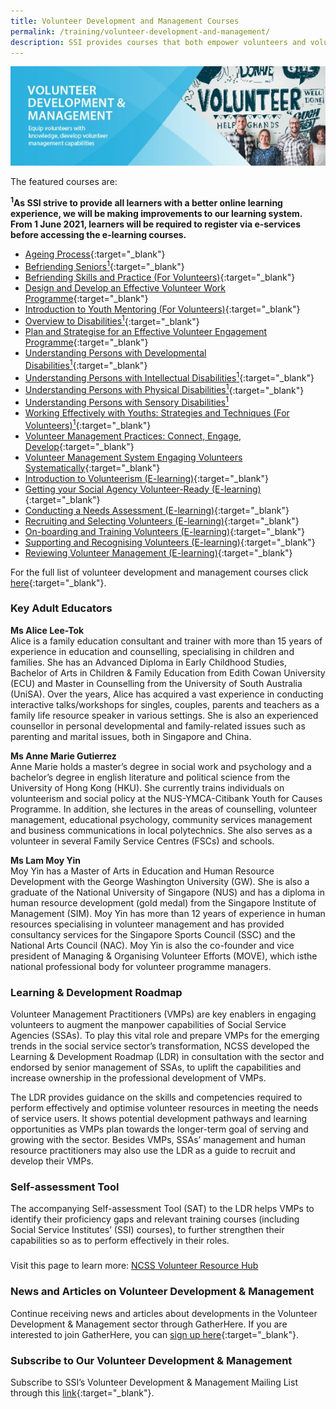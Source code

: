 ```yaml
---
title: Volunteer Development and Management Courses
permalink: /training/volunteer-development-and-management/
description: SSI provides courses that both empower volunteers and volunteer managers.
---
```

![Social Service Institute (SSI) Singapore - Volunteer Development & Management Courses](/images/training/Volunteer_SSI_header-banner-757-x-239px8.jpg)

The featured courses are:   

**<sup>1</sup>As SSI strive to provide all learners with a better online learning experience, we will be making improvements to our learning system. From 1 June 2021, learners will be required to register via e-services before accessing the e-learning courses.** 

-   [Ageing Process](https://iltms.ssi.gov.sg/registration/#/Course?coursecode=SELC421){:target="_blank"}
-   [Befriending Seniors<sup>1</sup>](https://iltms.ssi.gov.sg/registration/#/Course?coursecode=SCRS403){:target="_blank"}   
-   [Befriending Skills and Practice (For Volunteers)](https://iltms.ssi.gov.sg/registration/#/Course?coursecode=SVDM5311){:target="_blank"}   
-   [Design and Develop an Effective Volunteer Work Programme](https://iltms.ssi.gov.sg/registration/#/Course?coursecode=NVOL5809){:target="_blank"}   
-   [Introduction to Youth Mentoring (For Volunteers)](https://iltms.ssi.gov.sg/registration/#/Course?coursecode=SVLD227){:target="_blank"}   
-   [Overview to Disabilities<sup>1</sup>](https://iltms.ssi.gov.sg/registration/#/Course?coursecode=SCRS401){:target="_blank"}   
-   [Plan and Strategise for an Effective Volunteer Engagement Programme](https://e-services.ncss.gov.sg/Training/Course/TemplateSearch?Filter.Keyword=plan+and+strategise&Filter.CourseDatesString=&Filter.TypeOfCourse.Value=&Filter.TypeOfCourse.Label=&Filter.CourseSubCategory.Id=&Filter.CourseSubCategory.LogicalName=&Filter.CourseSubCategory.Name=&Filter.CourseSubCategory.ToRemove=){:target="_blank"}   
-   [Understanding Persons with Developmental Disabilities<sup>1</sup>](https://e-services.ncss.gov.sg/Training/Course/Detail/B01FA9C7-78CF-EB11-8178-000C296EE030){:target="_blank"} 
-   [Understanding Persons with Intellectual Disabilities<sup>1</sup>](https://e-services.ncss.gov.sg/Training/Course/Detail/B91FA9C7-78CF-EB11-8178-000C296EE030){:target="_blank"} 
-   [Understanding Persons with Physical Disabilities<sup>1</sup>](https://e-services.ncss.gov.sg/Training/Course/Detail/B31FA9C7-78CF-EB11-8178-000C296EE030){:target="_blank"}   
-   [Understanding Persons with Sensory Disabilities<sup>1</sup>](https://e-services.ncss.gov.sg/Training/Course/Detail/B61FA9C7-78CF-EB11-8178-000C296EE030)   
-   [Working Effectively with Youths: Strategies and Techniques (For Volunteers)<sup>1</sup>](https://e-services.ncss.gov.sg/Training/Course/Detail/CDE473D6-2ECF-EB11-8178-000C296EE030){:target="_blank"}  
- [Volunteer Management Practices: Connect, Engage, Develop](https://e-services.ncss.gov.sg/Training/Course/TemplateSearch?Filter.Keyword=volunteer+management+practices%3A&Filter.CourseDatesString=&Filter.TypeOfCourse.Value=&Filter.TypeOfCourse.Label=&Filter.CourseSubCategory.Id=&Filter.CourseSubCategory.LogicalName=&Filter.CourseSubCategory.Name=&Filter.CourseSubCategory.ToRemove=){:target="_blank"} 
-   [Volunteer Management System Engaging Volunteers Systematically](https://e-services.ncss.gov.sg/Training/Course/TemplateSearch?Keyword=Volunteer+Management+System+-+Engaging+Volunteers+Systematically){:target="_blank"} 
-   [Introduction to Volunteerism (E-learning)](https://e-services.ncss.gov.sg/Training/Course/Detail/7305DA4A-80CF-EB11-8178-000C296EE030){:target="_blank"} 
-   [Getting your Social Agency Volunteer-Ready (E-learning)](https://e-services.ncss.gov.sg/Training/Course/Detail/7605DA4A-80CF-EB11-8178-000C296EE030){:target="_blank"} 
-   [Conducting a Needs Assessment (E-learning)](https://e-services.ncss.gov.sg/Training/Course/Detail/7905DA4A-80CF-EB11-8178-000C296EE030){:target="_blank"} 
-   [Recruiting and Selecting Volunteers (E-learning)](https://e-services.ncss.gov.sg/Training/Course/Detail/7C05DA4A-80CF-EB11-8178-000C296EE030){:target="_blank"} 
-   [On-boarding and Training Volunteers (E-learning)](https://e-services.ncss.gov.sg/Training/Course/Detail/7F05DA4A-80CF-EB11-8178-000C296EE030){:target="_blank"} 
-   [Supporting and Recognising Volunteers (E-learning)](https://e-services.ncss.gov.sg/Training/Course/Detail/8205DA4A-80CF-EB11-8178-000C296EE030){:target="_blank"} 
-   [Reviewing Volunteer Management (E-learning)](https://e-services.ncss.gov.sg/Training/Course/Detail/8505DA4A-80CF-EB11-8178-000C296EE030){:target="_blank"} 


For the full list of volunteer development and management courses click [here](https://e-services.ncss.gov.sg/Training/Course/TemplateSearch?Filter.Keyword=&Filter.CourseDatesString=&Filter.TypeOfCourse.Value=&Filter.TypeOfCourse.Label=&Filter.CourseSubCategory.Id=fef837bd-290c-e611-810d-000c29e3b091&Filter.CourseSubCategory.LogicalName=nis_coursesubcategory&Filter.CourseSubCategory.Name=Volunteer+Development&Filter.CourseSubCategory.ToRemove=){:target="_blank"}.  

### Key Adult Educators
**Ms Alice Lee-Tok**   
Alice is a family education consultant and trainer with more than 15 years of experience in education and counselling, specialising in children and families. She has an Advanced Diploma in Early Childhood Studies, Bachelor of Arts in Children & Family Education from Edith Cowan University (ECU) and Master in Counselling from the University of South Australia (UniSA). Over the years, Alice has acquired a vast experience in conducting interactive talks/workshops for singles, couples, parents and teachers as a family life resource speaker in various settings. She is also an experienced counsellor in personal developmental and family-related issues such as parenting and marital issues, both in Singapore and China.

**Ms Anne Marie Gutierrez**   
Anne Marie holds a master’s degree in social work and psychology and a bachelor’s degree in english literature and political science from the University of Hong Kong (HKU). She currently trains individuals on volunteerism and social policy at the NUS-YMCA-Citibank Youth for Causes Programme. In addition, she lectures in the areas of counselling, volunteer management, educational psychology, community services management and business communications in local polytechnics. She also serves as a volunteer in several Family Service Centres (FSCs) and schools.


**Ms Lam Moy Yin**   
Moy Yin has a Master of Arts in Education and Human Resource Development with the George Washington University (GW). She is also a graduate of the National University of Singapore (NUS) and has a diploma in human resource development (gold medal) from the Singapore Institute of Management (SIM). Moy Yin has more than 12 years of experience in human resources specialising in volunteer management and has provided consultancy services for the Singapore Sports Council (SSC) and the National Arts Council (NAC). Moy Yin is also the co-founder and vice president of Managing & Organising Volunteer Efforts (MOVE), which isthe national professional body for volunteer programme managers.



### Learning & Development Roadmap
Volunteer Management Practitioners (VMPs) are key enablers in engaging volunteers to augment the manpower capabilities of Social Service Agencies (SSAs). To play this vital role and prepare VMPs for the emerging trends in the social service sector’s transformation, NCSS developed the Learning & Development Roadmap (LDR) in consultation with the sector and endorsed by senior management of SSAs, to uplift the capabilities and increase ownership in the professional development of VMPs.

The LDR provides guidance on the skills and competencies required to perform effectively and optimise volunteer resources in meeting the needs of service users. It shows potential development pathways and learning opportunities as VMPs plan towards the longer-term goal of serving and growing with the sector. Besides VMPs, SSAs’ management and human resource practitioners may also use the LDR as a guide to recruit and develop their VMPs.


### Self-assessment Tool
The accompanying Self-assessment Tool (SAT) to the LDR helps VMPs to identify their proficiency gaps and relevant training courses (including Social Service Institutes’ (SSI) courses), to further strengthen their capabilities so as to perform effectively in their roles.


###  
Visit this page to learn more: [NCSS Volunteer Resource Hub](https://go.gov.sg/ncssvmprofessionaldevelopment)

### News and Articles on Volunteer Development & Management
Continue receiving news and articles about developments in the Volunteer Development & Management sector through GatherHere. If you are interested to join GatherHere, you can [sign up here](https://go.gov.sg/gh-signup){:target="_blank"}.


### Subscribe to Our Volunteer Development & Management
Subscribe to SSI’s Volunteer Development & Management Mailing List through this [link](https://form.gov.sg/606d89aa18510a0011c8465f){:target="_blank"}.